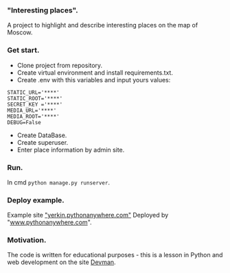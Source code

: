 ### "Interesting places".
A project to highlight and describe interesting places on 
the map of Moscow.

### Get start.
- Clone project from repository.
- Create virtual environment and install requirements.txt.
- Create .env with this variables and input yours values:
```.env
STATIC_URL='****'
STATIC_ROOT='****'
SECRET_KEY ='****'
MEDIA_URL='****'
MEDIA_ROOT='****'
DEBUG=False
```
- Create DataBase.
- Create superuser.
- Enter place information by admin site.

### Run.
In cmd ```python manage.py runserver```.

### Deploy example.
Example site ["yerkin.pythonanywhere.com"]("yerkin.pythonanywhere.com")  Deployed by "www.pythonanywhere.com".

### Motivation.
The code is written for educational purposes - this is a lesson in Python and web development on the site [Devman](https://dvmn.org).